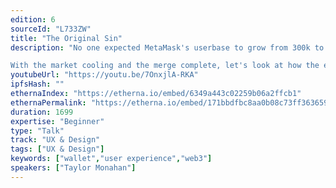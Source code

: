 ```yaml
---
edition: 6
sourceId: "L733ZW"
title: "The Original Sin"
description: "No one expected MetaMask's userbase to grow from 300k to over 30 million during this last bull run. It was an incredibly optimistic time filled with boundless creativity but it was also a chaotic time that led to many having a negative experience with web3.

With the market cooling and the merge complete, let's look at how the early choices at the protocol layer shaped the user experience today and identify what's worth changing for the user experience tomorrow."
youtubeUrl: "https://youtu.be/7OnxjlA-RKA"
ipfsHash: ""
ethernaIndex: "https://etherna.io/embed/6349a443c02259b06a2ffcb1"
ethernaPermalink: "https://etherna.io/embed/171bbdfbc8aa0b08c73ff3636598a7f9aeddfa870bc2a1908fbf37efbea72fa6"
duration: 1699
expertise: "Beginner"
type: "Talk"
track: "UX & Design"
tags: ["UX & Design"]
keywords: ["wallet","user experience","web3"]
speakers: ["Taylor Monahan"]
---
```

